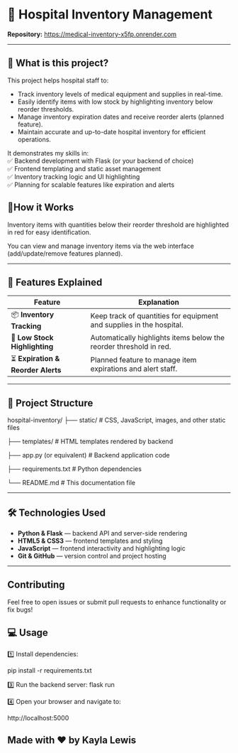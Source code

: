 # 🏥 Hospital Inventory Management

**Repository:** https://medical-inventory-x5fp.onrender.com

---

## 🎯 What is this project?

This project helps hospital staff to:
- Track inventory levels of medical equipment and supplies in real-time.
- Easily identify items with low stock by highlighting inventory below reorder thresholds.
- Manage inventory expiration dates and receive reorder alerts (planned feature).
- Maintain accurate and up-to-date hospital inventory for efficient operations.

It demonstrates my skills in:  
✅ Backend development with Flask (or your backend of choice)  
✅ Frontend templating and static asset management  
✅ Inventory tracking logic and UI highlighting  
✅ Planning for scalable features like expiration and alerts  

## 🔧How it Works 
Inventory items with quantities below their reorder threshold are highlighted in red for easy identification.

You can view and manage inventory items via the web interface (add/update/remove features planned).

---

## 🚀 Features Explained

| Feature                          | Explanation                                                         |
|---------------------------------|---------------------------------------------------------------------|
| 📦 **Inventory Tracking**          | Keep track of quantities for equipment and supplies in the hospital.|
| 🔴 **Low Stock Highlighting**      | Automatically highlights items below the reorder threshold in red. |
| ⏳ **Expiration & Reorder Alerts** | Planned feature to manage item expirations and alert staff.         |

---

## 📂 Project Structure

hospital-inventory/
├── static/ # CSS, JavaScript, images, and other static files

├── templates/ # HTML templates rendered by backend

├── app.py (or equivalent) # Backend application code

├── requirements.txt # Python dependencies

└── README.md # This documentation file


---

## 🛠️ Technologies Used

- **Python & Flask** — backend API and server-side rendering  
- **HTML5 & CSS3** — frontend templates and styling  
- **JavaScript** — frontend interactivity and highlighting logic  
- **Git & GitHub** — version control and project hosting  

---
## Contributing
Feel free to open issues or submit pull requests to enhance functionality or fix bugs!

## 💻 Usage


1️⃣ Install dependencies:

pip install -r requirements.txt

3️⃣ Run the backend server:
flask run

4️⃣ Open your browser and navigate to:

http://localhost:5000

## Made with ❤️ by Kayla Lewis

